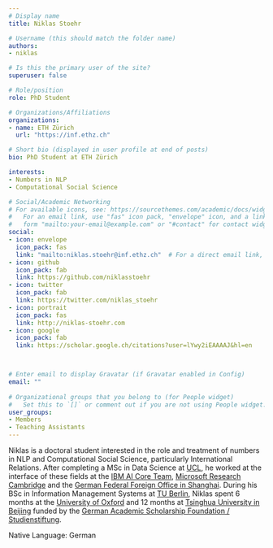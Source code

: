 ```yaml
---
# Display name
title: Niklas Stoehr

# Username (this should match the folder name)
authors:
- niklas

# Is this the primary user of the site?
superuser: false

# Role/position
role: PhD Student

# Organizations/Affiliations
organizations:
- name: ETH Zürich
  url: "https://inf.ethz.ch"

# Short bio (displayed in user profile at end of posts)
bio: PhD Student at ETH Zürich

interests:
- Numbers in NLP
- Computational Social Science

# Social/Academic Networking
# For available icons, see: https://sourcethemes.com/academic/docs/widgets/#icons
#   For an email link, use "fas" icon pack, "envelope" icon, and a link in the
#   form "mailto:your-email@example.com" or "#contact" for contact widget.
social:
- icon: envelope
  icon_pack: fas
  link: "mailto:niklas.stoehr@inf.ethz.ch"  # For a direct email link, use "mailto:test@example.org".
- icon: github
  icon_pack: fab
  link: https://github.com/niklasstoehr
- icon: twitter
  icon_pack: fab
  link: https://twitter.com/niklas_stoehr
- icon: portrait
  icon_pack: fas
  link: http://niklas-stoehr.com
- icon: google
  icon_pack: fab
  link: https://scholar.google.ch/citations?user=lYwy2iEAAAAJ&hl=en



# Enter email to display Gravatar (if Gravatar enabled in Config)
email: ""
  
# Organizational groups that you belong to (for People widget)
#   Set this to `[]` or comment out if you are not using People widget.  
user_groups:
- Members
- Teaching Assistants
---
```

Niklas is a doctoral student interested in the role and treatment of numbers in NLP and Computational Social Science, particularly International Relations. After completing a MSc in Data Science at [UCL](https://www.ucl.ac.uk/computer-science/), he worked at the interface of these fields at the [IBM AI Core Team](https://www.ibm.com/watson), [Microsoft Research Cambridge](https://www.microsoft.com/en-us/research/lab/microsoft-research-cambridge/) and the [German Federal Foreign Office in Shanghai](https://www.auswaertiges-amt.de/en). During his BSc in Information Management Systems at [TU Berlin](https://www.eecs.tu-berlin.de/menue/about_us/parameter/en/), Niklas spent 6 months at the [University of Oxford](http://www.cs.ox.ac.uk) and 12 months at [Tsinghua University in Beijing](http://www.cs.tsinghua.edu.cn/publish/csen/index.html) funded by the [German Academic Scholarship Foundation / Studienstiftung](https://www.studienstiftung.de/en/).

Native Language: German
